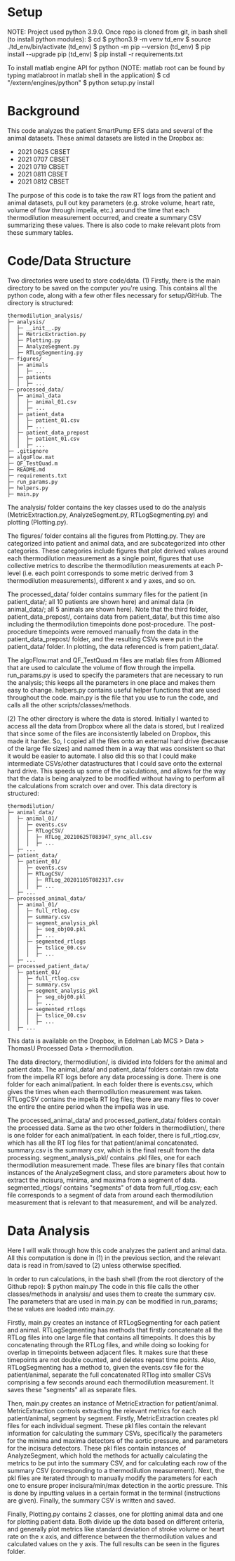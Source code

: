 # Setup
NOTE: Project used python 3.9.0.
Once repo is cloned from git, in bash shell (to install python modules):
$ cd <project directory>
$ python3.9 -m venv td_env
$ source ./td_env/bin/activate
(td_env) $ python -m pip --version
(td_env) $ pip install --upgrade pip
(td_env) $ pip install -r requirements.txt

To install matlab engine API for python (NOTE: matlab root can be found by 
typing matlabroot in matlab shell in the application)
$ cd "<matlab root>/extern/engines/python"
$ python setup.py install

# Background
This code analyzes the patient SmartPump EFS data and several of the animal datasets. These animal datasets are listed in the Dropbox as:
- 2021 0625 CBSET
- 2021 0707 CBSET
- 2021 0719 CBSET
- 2021 0811 CBSET
- 2021 0812 CBSET

The purpose of this code is to take the raw RT logs from the patient and animal datasets, pull out key parameters (e.g. stroke volume, heart rate, volume of flow through impella, etc.) around the time that each thermodilution measurement occurred, and create a summary CSV summarizing these values. There is also code to make relevant plots from these summary tables.

# Code/Data Structure
Two directories were used to store code/data. 
(1) Firstly, there is the main directory to be saved on the computer you're using. This contains all the python code, along with a few other files necessary for setup/GitHub. The directory is structured:

```
thermodilution_analysis/
├─ analysis/
│  ├─ __init__.py
│  ├─ MetricExtraction.py
│  ├─ Plotting.py
│  ├─ AnalyzeSegment.py
│  ├─ RTLogSegmenting.py
├─ figures/
│  ├─ animals
│  │  ├─ ...
│  ├─ patients
│  │  ├─ ...
├─ processed_data/
│  ├─ animal_data
│  │  ├─ animal_01.csv
│  │  ├─ ...
│  ├─ patient_data
│  │  ├─ patient_01.csv
│  │  ├─ ...
│  ├─ patient_data_prepost
│  │  ├─ patient_01.csv
│  │  ├─ ...
├─ .gitignore
├─ algoFlow.mat
├─ QF_TestQuad.m
├─ README.md
├─ requirements.txt
├─ run_params.py
├─ helpers.py
├─ main.py
```
The analysis/ folder contains the key classes used to do the analysis (MetricExtraction.py, AnalyzeSegment.py, RTLogSegmenting.py) and plotting (Plotting.py). 

The figures/ folder contains all the figures from Plotting.py. They are categorized into patient and animal data, and are subcategorized into other categories. These categories include figures that plot derived values around each thermodilution measurement as a single point, figures that use collective metrics to describe the thermodilution measurements at each P-level (i.e. each point corresponds to some metric derived from 3 thermodilution measurements), different x and y axes, and so on.

The processed_data/ folder contains summary files for the patient (in patient_data/; all 10 patients are shown here) and animal data (in animal_data/; all 5 animals are shown here). Note that the third folder, patient_data_prepost/, contains data from patient_data/, but this time also including the thermodilution timepoints done post-procedure. The post-procedure timepoints were removed manually from the data in the patient_data_prepost/ folder, and the resulting CSVs were put in the patient_data/ folder. In plotting, the data referenced is from patient_data/.

The algoFlow.mat and QF_TestQuad.m files are matlab files from ABiomed that are used to calculate the volume of flow through the impella. run_params.py is used to specify the parameters that are necessary to run the analysis; this keeps all the parameters in one place and makes them easy to change. helpers.py contains useful helper functions that are used throughout the code. main.py is the file that you use to run the code, and calls all the other scripts/classes/methods.

(2) The other directory is where the data is stored. Initially I wanted to access all the data from Dropbox where all the data is stored, but I realized that since some of the files are inconsistently labeled on Dropbox, this made it harder. So, I copied all the files onto an external hard drive (because of the large file sizes) and named them in a way that was consistent so that it would be easier to automate. I also did this so that I could make intermediate CSVs/other datastructures that I could save onto the external hard drive. This speeds up some of the calculations, and allows for the way that the data is being analyzed to be modified without having to perform all the calculations from scratch over and over. This data directory is structured:
```
thermodilution/
├─ animal_data/
│  ├─ animal_01/
│  │  ├─ events.csv
│  │  ├─ RTLogCSV/
│  │  │  ├─ RTLog_20210625T083947_sync_all.csv
│  │  │  ├─ ...
│  ├─ ...
├─ patient_data/
│  ├─ patient_01/
│  │  ├─ events.csv
│  │  ├─ RTLogCSV/
│  │  │  ├─ RTLog_20201105T082317.csv
│  │  │  ├─ ...
│  ├─ ...
├─ processed_animal_data/
│  ├─ animal_01/
│  │  ├─ full_rtlog.csv
│  │  ├─ summary.csv
│  │  ├─ segment_analysis_pkl
│  │  │  ├─ seg_obj00.pkl
│  │  │  ├─ ...
│  │  ├─ segmented_rtlogs
│  │  │  ├─ tslice_00.csv
│  │  │  ├─ ...
│  ├─ ...
├─ processed_patient_data/
│  ├─ patient_01/
│  │  ├─ full_rtlog.csv
│  │  ├─ summary.csv
│  │  ├─ segment_analysis_pkl
│  │  │  ├─ seg_obj00.pkl
│  │  │  ├─ ...
│  │  ├─ segmented_rtlogs
│  │  │  ├─ tslice_00.csv
│  │  │  ├─ ...
│  ├─ ...
```
This data is available on the Dropbox, in Edelman Lab MCS > Data > ThomasU Processed Data > thermodilution.

The data directory, thermodilution/, is divided into folders for the animal and patient data. The animal_data/ and patient_data/ folders contain raw data from the impella RT logs before any data processing is done. There is one folder for each animal/patient. In each folder there is events.csv, which gives the times when each thermodilution measurement was taken. RTLogCSV contains the impella RT log files; there are many files to cover the entire the entire period when the impella was in use.

The processed_animal_data/ and processed_patient_data/ folders contain the processed data. Same as the two other folders in thermodilution/, there is one folder for each animal/patient. In each folder, there is full_rtlog.csv, which has all the RT log files for that patient/animal concatenated. summary.csv is the summary csv, which is the final result from the data processing. segment_analysis_pkl/ contains .pkl files, one for each thermodilution measurement made. These files are binary files that contain instances of the AnalyzeSegment class, and store parameters about how to extract the incisura, minima, and maxima from a segment of data. segmented_rtlogs/ contains "segments" of data from  full_rtlog.csv; each file corresponds to a segment of data from around each thermodilution measurement that is relevant to that measurement, and will be analyzed.

# Data Analysis
Here I will walk through how this code analyzes the patient and animal data. All this computation is done in (1) in the previous section, and the relevant data is read in from/saved to (2) unless otherwise specified.

In order to run calculations, in the bash shell (from the root dierctory of the Github repo):
$ python main.py
The code in this file calls the other classes/methods in analysis/ and uses them to create the summary csv. The parameters that are used in main.py can be modified in run_params; these values are loaded into main.py. 

Firstly, main.py creates an instance of RTLogSegmenting for each patient and animal. RTLogSegmenting has methods that firstly concatenate all the RTLog files into one large file that contains all timepoints. It does this by concatenating through the RTLog files, and while doing so looking for overlap in timepoints between adjacent files. It makes sure that these timepoints are not double counted, and deletes repeat time points. Also, RTLogSegmenting has a method to, given the events.csv file for the patient/animal, separate the full concatenated RTlog into smaller CSVs comprising a few seconds around each thermodilution measurement. It saves these "segments" all as separate files.

Then, main.py creates an instance of MetricExtraction for patient/animal. MetricExtraction controls extracting the relevant metrics for each patient/animal, segment by segment.
Firstly, MetricExtraction creates pkl files for each individual segment. These pkl files contain the relevant information for calculating the summary CSVs, specifically the parameters for the minima and maxima detectors of the aortic pressure, and parameters for the incisura detectors. These pkl files contain instances of AnalyzeSegment, which hold the methods for actually calculating the metrics to be put into the summary CSV, and for calculating each row of the summary CSV (corresponding to a thermodilution measurement). Next, the pkl files are iterated through to manually modify the parameters for each one to ensure proper incisura/min/max detection in the aortic pressure. This is done by inputting values in a certain format in the terminal (instructions are given). Finally, the summary CSV is written and saved.

Finally, Plotting.py contains 2 classes, one for plotting animal data and one for plotting patient data. Both divide up the data based on different criteria, and generally plot metrics like standard deviation of stroke volume or heart rate on the x axis, and difference between the thermodilution values and calculated values on the y axis. The full results can be seen in the figures folder.
